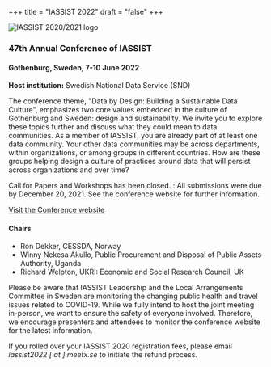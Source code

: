 +++
title = "IASSIST 2022"
draft = "false"
+++

![IASSIST 2020/2021 logo](/img/conferences/iassist-logo-2022.jpg "")

### 47th Annual Conference of IASSIST

<!--### Data By Design-->

#### Gothenburg, Sweden, 7-10 June 2022

**Host institution:** Swedish National Data Service (SND)

The conference theme, "Data by Design: Building a Sustainable Data Culture", emphasizes two core values embedded in the culture of Gothenburg and Sweden: design and sustainability. We invite you to explore these topics further and discuss what they could mean to data communities. As a member of IASSIST, you are already part of at least one data community. Your other data communities may be across departments, within organizations, or among groups in different countries. How are these groups helping design a culture of practices around data that will persist across organizations and over time?

Call for Papers and Workshops has been closed.
: All submissions were due by December 20, 2021. See the conference website for further information.

<a class="btn btn-template-main" href="https://iassist2022.org/" target="_blank">Visit the Conference website</a>

#### Chairs
- Ron Dekker, CESSDA, Norway
- Winny Nekesa Akullo, Public Procurement and Disposal of Public Assets Authority, Uganda
- Richard Welpton, UKRI: Economic and Social Research Council, UK

Please be aware that IASSIST Leadership and the Local Arrangements Committee in Sweden are monitoring the changing public health and travel issues related to COVID-19.  While we fully intend to host the joint meeting in-person, we want to ensure the safety of everyone involved.  Therefore, we encourage presenters and attendees to monitor the conference website for the latest information.

If you rolled over your IASSIST 2020 registration fees, please email *iassist2022 [ at ] meetx.se* to initiate the refund process.

<br />

